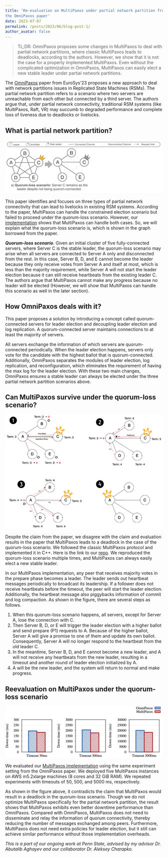```yaml
---
title: 'Re-evaluation on MultiPaxos under partial network partition from
the OmniPaxos paper'
date: 2023-07-07
permalink: /posts/2023/06/blog-post-1/
author_avatar: false
---
```


> TL;DR: OmniPaxos proposes some changes in MultiPaxos to deal with partial
> network partitions, where classic MultiPaxos leads to deadlocks, according to
> the authors. However, we show that it is not the case for a properly implemented
> MultiPaxos. Even without the complicated optimization in OmniPaxos, MultiPaxos
> can easily elect a new stable leader under partial network partitions.

The [OmniPaxos](https://dl.acm.org/doi/abs/10.1145/3552326.3587441) paper from
EuroSys'23 proposes a new approach to deal with network partitions issues in
Replicated State Machines (RSMs). The partial network partition refers to a
scenario where two servers are unreachable from each other but connected by a
third server. The authors argue that, under partial network connectivity,
traditional RSM systems (like MultiPaxos, Raft, VR) may succumb to degraded
performance and complete loss of liveness due to deadlocks or livelocks.

## What is partial network partition?

![](https://raw.githubusercontent.com/Zhiying12/zhiying12.github.io/master/images/post-06%3A28-partition.png "Example")

This paper identifies and focuses on three types of partial network connectivity
that can lead to livelocks in existing RSM systems. According to the paper,
MultiPaxos can handle the constrained election scenario but failed to proceed
under the quorum-loss scenario. However,
our [implementation](https://github.com/psu-csl/replicated-store) shows that
MultiPaxos can handle both cases. So, we will explain what the quorum-loss
scenario is, which is shown in the graph borrowed from the paper.

***Quorum-loss scenario***. Given an initial cluster of five fully-connected
servers, where Server C is the stable leader, the quorum-loss scenario may
arise when all servers are connected to Server A only and disconnected from
the rest. In this case, Server B, D, and E cannot become the leader because
they only receive votes from Server A and itself at most, which is less than
the majority requirement, while Server A will not start the leader election
because it can still receive heartbeats from the existing leader C. The
authors argue that MultiPaxos cannot make any progress because no leader will
be elected (However, we will show that MultiPaxos can handle this scenario as
well in the later section).

## How OmniPaxos deals with it?

This paper proposes a solution by introducing a concept called quorum-connected
servers for leader election and decoupling leader election and log replication.
A quorum-connected server maintains connections to at least the majority of
servers.

All servers exchange the information of which servers are quorum-connected
periodically. When the leader election happens, servers only vote for the
candidate with the highest ballot that is quorum-connected. Additionally,
OmniPaxos separates the modules of leader election, log replication, and
reconfiguration, which eliminates the requirement of having the max log for the
leader election. With these two main changes, OmniPaxos ensures a stable leader
can always be elected under the three partial network partition scenarios above.

## Can MultiPaxos survive under the quorum-loss scenario?

![](https://raw.githubusercontent.com/Zhiying12/zhiying12.github.io/master/images/post-06%3A28-mp.png "MP")

Despite the claim from the paper, we disagree with the claim and evaluation
results in the paper that MultiPaxos leads to a deadlock in the case of the
quorum-loss scenario. We followed the classic MultiPaxos protocol and
implemented it in C++. Here is the link to
our [repo](https://github.com/psu-csl/replicated-store). We reproduced the
quorum-loss scenario multiple times, and MultiPaxos can always easily elect a
new stable leader.

In our MultiPaxos implementation, any peer that receives majority votes in the
prepare phase becomes a leader. The leader sends out heartbeat messages
periodically to broadcast its leadership. If a follower does not receive
heartbeats before the timeout, the peer will start the leader election.
Additionally, the heartbeat message also piggybacks information of commit and
log compaction. As shown in the figure, there are several steps as follows.

1. When this quorum-loss scenario happens, all servers, except for Server A,
   lose the connection with C.
2. Then Server B, D, or E will trigger the leader election with a higher ballot
   and send prepare (P1) requests to A. Because of the higher ballot, Server A
   will give a promise to one of them and update its own ballot. Consequently,
   Server A will no longer respond to the heartbeat from the old leader C.
3. In the meantime, Server B, D, and E cannot become a new leader, and A will
   not receive any heartbeats from the new leader, resulting in a timeout and
   another round of leader election initialized by A.
4. A will be the new leader, and the system will return to normal and make
   progress.

## Reevaluation on MultiPaxos under the quorum-loss scenario

![](https://raw.githubusercontent.com/Zhiying12/zhiying12.github.io/master/images/post-06%3A28-result.png "Result")

We evaluated
our [MultiPaxos implementation](https://github.com/psu-csl/replicated-store)
using the same experiment setting from the OmniPaxos paper. We deployed five
MultiPaxos instances on AWS m5.2xlarge machines (8 cores and 32 GiB RAM). We
repeated experiments with timeouts of 50, 500, and 5000 ms, respectively.

As shown in the figure above, it contradicts the claim that MultiPaxos would
result in a deadlock in the quorum-loss scenario. Though we do not optimize
MultiPaxos specifically for the partial network partition, the result shows that
MultiPaxos exhibits even better downtime performance than OmniPaxos. Compared
with OmniPaxos, MultiPaxos does not need to disseminate and relay the
information of quorum connectivity, thereby reducing the number of messages
exchanged among peers. Furthermore, MultiPaxos does not need extra policies for
leader election, but it still can achieve similar performance without those
implementation overheads.

*This is a part of our ongoing work at Penn State, advised by my advisor Dr. 
Abutalib Aghayev and our collaborator Dr. Aleksey Charapko.*